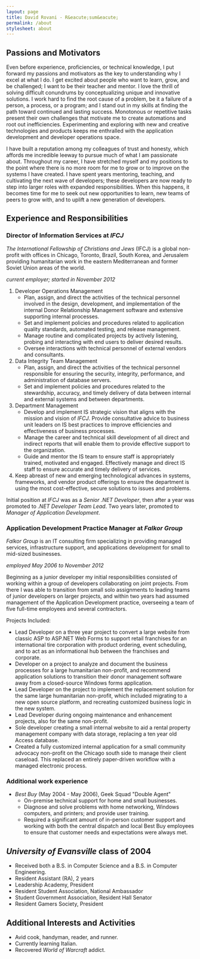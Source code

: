 ```yaml
---
layout: page
title: David Rovani - R&eacute;sum&eacute;
permalink: /about
stylesheet: about
---
```


## Passions and Motivators

Even before experience, proficiencies, or technical knowledge, I put forward my passions and motivators as the key to understanding why I excel at what I do. I get excited about people who want to learn, grow, and be challenged; I want to be their teacher and mentor. I love the thrill of solving difficult conundrums by conceptualizing unique and innovative solutions. I work hard to find the root cause of a problem, be it a failure of a person, a process, or a program; and I stand out in my skills at finding the path toward continued and lasting success. Monotonous or repetitive tasks present their own challenges that motivate me to create automations and root out inefficiencies. Experimenting and exploring with new and creative technologies and products keeps me enthralled with the application development and developer operations space.

I have built a reputation among my colleagues of trust and honesty, which affords me incredible leeway to pursue much of what I am passionate about. Throughout my career, I have stretched myself and my positions to the point where there is no more room for me to grow or to improve on the systems I have created. I have spent years mentoring, teaching, and cultivating the next wave of developers; these developers are now ready to step into larger roles with expanded responsibilities. When this happens, it becomes time for me to seek out new opportunities to learn, new teams of peers to grow with, and to uplift a new generation of developers.

## Experience and Responsibilities

### Director of Information Services at _IFCJ_

<aside class="aside"><em>The International Fellowship of Christians and Jews</em> (IFCJ) is a global non-profit with offices in Chicago, Toronto, Brazil, South Korea, and Jerusalem providing humanitarian work in the eastern Mediterranean and former Soviet Union areas of the world.</aside>

_current employer; started in November 2012_

1. Developer Operations Management
    - Plan, assign, and direct the activities of the technical personnel involved in the design, development, and implementation of the internal Donor Relationship Management software and extensive supporting internal processes.
    - Set and implement policies and procedures related to application quality standards, automated testing, and release management.
    - Manage routine and complicated projects by actively listening, probing and interacting with end users to deliver desired results.
    - Oversee interactions with technical personnel of external vendors and consultants.
1. Data Integrity Team Management
    - Plan, assign, and direct the activities of the technical personnel responsible for ensuring the security, integrity, performance, and administration of database servers.
    - Set and implement policies and procedures related to the stewardship, accuracy, and timely delivery of data between internal and external systems and between departments.
1. Department Management
    - Develop and implement IS strategic vision that aligns with the mission and vision of _IFCJ_. Provide consultative advice to business unit leaders on IS best practices to improve efficiencies and effectiveness of business processes.
    - Manage the career and technical skill development of all direct and indirect reports that will enable them to provide effective support to the organization.
    - Guide and mentor the IS team to ensure staff is appropriately trained, motivated and engaged. Effectively manage and direct IS staff to ensure accurate and timely delivery of services.
1. Keep abreast of new and emerging technological advances in systems, frameworks, and vendor product offerings to ensure the department is using the most cost-effective, secure solutions to issues and problems.

Initial position at _IFCJ_ was as a _Senior .NET Developer_, then after a year was promoted to _.NET Developer Team Lead_. Two years later, promoted to _Manager of Application Development_.

### Application Development Practice Manager at _Falkor Group_

<aside class="aside"><em>Falkor Group</em> is an IT consulting firm specializing in providing managed services, infrastructure support, and applications development for small to mid-sized businesses.</aside>

_employed May 2006 to November 2012_

Beginning as a junior developer my initial responsibilities consisted of working within a group of developers collaborating on joint projects. From there I was able to transition from small solo assignments to leading teams of junior developers on larger projects, and within two years had assumed management of the Application Development practice, overseeing a team of five full-time employees and several contractors.

Projects Included:

* Lead Developer on a three year project to convert a large website from classic ASP to ASP.NET Web Forms to support retail franchises for an international tire corporation with product ordering, event scheduling, and to act as an informational hub between the franchises and corporate.
* Developer on a project to analyze and document the business processes for a large humanitarian non-profit, and recommend application solutions to transition their donor management software away from a closed-source Windows forms application.
* Lead Developer on the project to implement the replacement solution for the same large humanitarian non-profit, which included migrating to a new open source platform, and recreating customized business logic in the new system.
* Lead Developer during ongoing maintenance and enhancement projects, also for the same non-profit.
* Sole developer creating a small internal website to aid a rental property management company with data storage, replacing a ten year old Access database.
* Created a fully customized internal application for a small community advocacy non-profit on the Chicago south side to manage their client caseload. This replaced an entirely paper-driven workflow with a managed electronic process.

### Additional work experience

* _Best Buy_ (May 2004 - May 2006), Geek Squad "Double Agent"
    * On-premise technical support for home and small businesses.
    * Diagnose and solve problems with home networking, Windows computers, and printers; and provide user training.
    * Required a significant amount of in-person customer support and working with both the central dispatch and local Best Buy employees to ensure that customer needs and expectations were always met.

## _University of Evansville_ class of 2004

* Received both a B.S. in Computer Science and a B.S. in Computer Engineering.
* Resident Assistant (RA), 2 years
* Leadership Academy, President
* Resident Student Association, National Ambassador
* Student Government Association, Resident Hall Senator
* Resident Gamers Society, President

## Additional Interests and Activities

* Avid cook, handyman, reader, and runner.
* Currently learning Italian.
* Recovered _World of Warcraft_ addict.